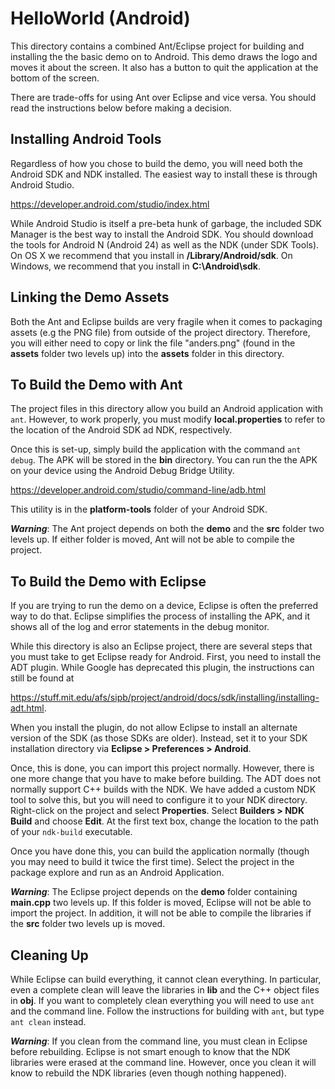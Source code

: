 # HelloWorld (Android)

This directory contains a combined Ant/Eclipse project for building and installing the 
the basic demo on to Android. This demo draws the logo and moves it about the screen. 
It also has a button to quit the application at the bottom of the screen.

There are trade-offs for using Ant over Eclipse and vice versa.  You should read the
instructions below before making a decision.

Installing Android Tools
------------------------
Regardless of how you chose to build the demo, you will need both the Android SDK and NDK 
installed. The easiest way to install these is through Android Studio.

https://developer.android.com/studio/index.html

While Android Studio is itself a pre-beta hunk of garbage, the included SDK Manager is the
best way to install the Android SDK.  You should download the tools for Android N 
(Android 24) as well as the NDK (under SDK Tools). On OS X we recommend that you install 
in **/Library/Android/sdk**. On Windows, we recommend that you install in **C:\Android\sdk**.

Linking the Demo Assets
-----------------------
Both the Ant and Eclipse builds are very fragile when it comes to packaging assets (e.g
the PNG file) from outside of the project directory.  Therefore, you will either 
need to copy or link the file "anders.png" (found in the **assets** folder two levels
up) into the **assets** folder in this directory.

To Build the Demo with Ant
--------------------------
The project files in this directory allow you build an Android application with `ant`.
However, to work properly, you must modify **local.properties** to refer to the location
of the Android SDK ad NDK, respectively.

Once this is set-up, simply build the application with the command `ant debug`.  The APK
will be stored in the **bin** directory.  You can run the the APK on your device using
the Android Debug Bridge Utility.

https://developer.android.com/studio/command-line/adb.html

This utility is in the **platform-tools** folder of your Android SDK.

**_Warning_**: The Ant project depends on both the **demo** and the **src** folder two
levels up.  If either folder is moved, Ant will not be able to compile the project.


To Build the Demo with Eclipse
------------------------------
If you are trying to run the demo on a device, Eclipse is often the preferred way to do
that.  Eclipse simplifies the process of installing the APK, and it shows all of the
log and error statements in the debug monitor.

While this directory is also an Eclipse project, there are several steps that you must
take to get Eclipse ready for Android.  First, you need to install the ADT plugin.  While 
Google has deprecated this plugin, the instructions can still be found at 

https://stuff.mit.edu/afs/sipb/project/android/docs/sdk/installing/installing-adt.html.

When you install the plugin, do not allow Eclipse to install an alternate version of the
SDK (as those SDKs are older).  Instead, set it to your SDK installation directory via 
**Eclipse > Preferences > Android**.

Once, this is done, you can import this project normally.  However, there is one more
change that you have to make before building.  The ADT does not normally support C++ 
builds with the NDK.  We have added a custom NDK tool to solve this, but you will need
to configure it to your NDK directory.  Right-click on the project and select **Properties**.
Select **Builders > NDK Build** and choose **Edit**.  At the first text box, change the 
location to the path of your `ndk-build` executable.

Once you have done this, you can build the application normally (though you may need to
build it twice the first time).  Select the project in the package explore and run as an
Android Application.

**_Warning_**: The Eclipse project depends on the **demo** folder containing **main.cpp** 
two levels up.  If this folder is moved, Eclipse will not be able to import the project.
In addition, it will not be able to compile the libraries if the **src** folder two
levels up is moved.

Cleaning Up
-----------
While Eclipse can build everything, it cannot clean everything.  In particular, even a
complete clean will leave the libraries in **lib** and the C++ object files in **obj**. 
If you want to completely clean everything you will need to use `ant` and the command line.
Follow the instructions for building with `ant`, but type `ant clean` instead.

**_Warning_**: If you clean from the command line, you must clean in Eclipse before 
rebuilding.  Eclipse is not smart enough to know that the NDK libraries were erased
at the command line. However, once you clean it will know to rebuild the NDK libraries
(even though nothing happened).